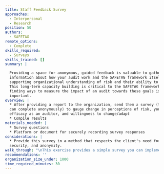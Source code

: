 ```yaml
---
title: Staff Feedback Survey
approaches:
  - Interpersonal
  - Research
position: 50
authors:
  - SAFETAG
remote_options:
  - Complete
skills_required:
  - Surveys
skills_trained: []
summary: |

  Providing a space for anonymous, guided feedback is valuable to gather
  information about how your audit work and the SAFETAG framework itself are
  supporting organizational understanding of risk and their ability to adapt.
  This long-term capacity building is critical to the SAFETAG framework, so
  finding ways to measure the impact of an audit towards these goals is
  important.
overview: |
  * After providing a report to the organization, send them a survey (that they
  can complete anonymously) to gauge change in perceptions of risk, your
  efficacy as an auditor, and willingness to change/adapt
  * Compile results
materials_needed: |
  * Survey questions
  * Platform or document for securely recording survey responses
considerations: |
  * Provide this survey in a method that respects the client's need for privacy,
  security, and anonymity. 
walk_through: "\nThis exercise provides a simple survey you can implement in a variety of settings (Google Forms, SurveyMonkey, via plain documents, etc.).\n\n#### Sample Survey Questions\n\n\n1) **Before the audit:**\n\n| \t\t\t\t\t\t\t                                       | Completely False | False | I don't know | True | Completely True |\n|------------------------------------------------------------------|------------------|-------|--------------|------|-----------------|\n| I understood the risks my organization faces                     | [ ]               | [ ]    | [ ]           | [ ]   | [ ]              |\n| I understood the risks that I personally face.                   | [ ]               | [ ]    | [ ]           | [ ]   | [ ]              |\n| I understood the risks that my organization's beneficiaries face.| [ ]               | [ ]    | [ ]           | [ ]   | [ ]              |\n| The auditor understood the risks my organization faces.          | [ ]               | [ ]    | [ ]           | [ ]   | [ ]              |\n| The auditor understood the risks that I personally face.         | [ ]               | [ ]    | [ ]           | [ ]   | [ ]              |\n| The auditor understood the risks that my organization's beneficiaries face. | [ ]    | [ ]    | [ ]           | [ ]   | [ ]              |\n\n\n2) **After the audit:**\n\n| \t\t\t\t\t\t\t                                       | Completely False | False | I don't know | True | Completely True |\n|------------------------------------------------------------------|------------------|-------|--------------|------|-----------------|\n| I understood the risks my organization faces                     | [ ]               | [ ]    | [ ]           | [ ]   | [ ]              |\n| I understood the risks that I personally face.                   | [ ]               | [ ]    | [ ]           | [ ]   | [ ]              |\n| I understood the risks that my organization's beneficiaries face.| [ ]               | [ ]    | [ ]           | [ ]   | [ ]              |\n| The auditor understood the risks my organization faces.          | [ ]               | [ ]    | [ ]           | [ ]   | [ ]              |\n| The auditor understood the risks that I personally face.         | [ ]               | [ ]    | [ ]           | [ ]   | [ ]              |\n| The auditor understood the risks that my organization's beneficiaries face. | [ ]    | [ ]    | [ ]           | [ ]   | [ ]              |\n\n3) **Do you feel the audit took a reasonable amount of time?**\n\n- [ ] I would have been willing to spend more time in the audit.\n- [ ] We did not spend enough time on the audit.\n- [ ] The audit took more time than it should have.\n- [ ] The audit took the right amount of time.\n- [ ] I don't know.\n\n4) **Do you have any immediate behavioral changes you intend to make because of the audit?**\n\n- [ ] Yes\n- [ ] No\n\n5) **Did the auditor provide you everything you need to start addressing your digital security?**\n\n- [ ] Yes\n- [ ] No\n- [ ] I don't know.\n\n6) **Did any training that you received specifically address the risks identified during the audit?**\n\n- [ ] Yes\n- [ ] No\n- [ ] I don't know.\n\n7) **Did the recommendations made by the auditor directly address the digital security needs you identified during the audit?**\n\n- [ ] Yes\n- [ ] No\n- [ ] I don't know\n\n8) **Did the recommendations made by the auditor address the digital security needs of your organization?**\n\n- [ ] Yes\n- [ ] No\n- [ ] I don't know\n\n9) **The recommendations from the audit...**\n\n- [ ] Were implemented before we received the report.\n- [ ] Will be easy to implement.\n- [ ] Will be only slightly difficult to implement.\n- [ ] Will hard to implement.\n- [ ] Will be impossible to implement.\n\n10) **The biggest barrier you see to implementing the auditor's recommendations is....**\n\n- [ ] Lack of money\n- [ ] Lack of time\n- [ ] Lack of interest\n- [ ] Lack of technical expertise\n- [ ] They are too difficult to implement\n"
recommendations: ''
organization_size_under: 1000
time_required_minutes: 30
---
```

